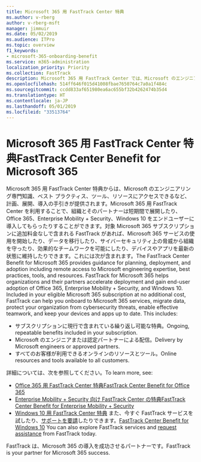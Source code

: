 ```yaml
---
title: Microsoft 365 用 FastTrack Center 特典
ms.author: v-rberg
author: v-rberg-msft
manager: jimmuir
ms.date: 05/02/2019
ms.audience: ITPro
ms.topic: overview
f1_keywords:
- microsoft-365-onboarding-benefit
ms.service: m365-administration
localization_priority: Priority
ms.collection: FastTrack
description: Microsoft 365 用 FastTrack Center では、Microsoft のエンジニアリング専門知識、ベスト プラクティス、ツール、リソースにアクセスできるなど、計画、展開、導入の手引きが提供されます。Microsoft 365 用 FastTrack Center を利用することで、組織とそのパートナーは短期間で展開したり、Office 365、Windows 10、Enterprise Mobility + Security をエンドユーザーに導入してもらったりすることができます。
ms.openlocfilehash: 514ff646f015d41008fbae7650764c7a0a1f484c
ms.sourcegitcommit: ccdd833af651980ea6ac655bf32b4262474b35d4
ms.translationtype: HT
ms.contentlocale: ja-JP
ms.lasthandoff: 05/01/2019
ms.locfileid: "33513764"
---
```

# <a name="fasttrack-center-benefit-for-microsoft-365"></a><span data-ttu-id="2be2b-104">Microsoft 365 用 FastTrack Center 特典</span><span class="sxs-lookup"><span data-stu-id="2be2b-104">FastTrack Center Benefit for Microsoft 365</span></span>

<span data-ttu-id="2be2b-p102">Microsoft 365 用 FastTrack Center 特典からは、Microsoft のエンジニアリング専門知識、ベスト プラクティス、ツール、リソースにアクセスできるなど、計画、展開、導入の手引きが提供されます。Microsoft 365 用 FastTrack Center を利用することで、組織とそのパートナーは短期間で展開したり、Office 365、Enterprise Mobility + Security、Windows 10 をエンドユーザーに導入してもらったりすることができます。対象 Microsoft 365 サブスクリプションに追加料金なしで含まれる FastTrack があれば、Microsoft 365 サービスの使用を開始したり、データを移行したり、サイバーセキュリティ上の脅威から組織を守ったり、効果的なチームワークを可能にしたり、デバイスやアプリを最新の状態に維持したりできます。これには次が含まれます。</span><span class="sxs-lookup"><span data-stu-id="2be2b-p102">The FastTrack Center Benefit for Microsoft 365 provides guidance for planning, deployment, and adoption including remote access to Microsoft engineering expertise, best practices, tools, and resources. FastTrack for Microsoft 365 helps organizations and their partners accelerate deployment and gain end-user adoption of Office 365, Enterprise Mobility + Security, and Windows 10. Included in your eligible Microsoft 365 subscription at no additional cost, FastTrack can help you onboard to Microsoft 365 services, migrate data, protect your organization from cybersecurity threats, enable effective teamwork, and keep your devices and apps up to date. This includes:</span></span>

- <span data-ttu-id="2be2b-109">サブスクリプションに現行で含まれている繰り返し可能な特典。</span><span class="sxs-lookup"><span data-stu-id="2be2b-109">Ongoing, repeatable benefits included in your subscription.</span></span>
- <span data-ttu-id="2be2b-110">Microsoft のエンジニアまたは認定パートナーによる配信。</span><span class="sxs-lookup"><span data-stu-id="2be2b-110">Delivery by Microsoft engineers or approved partners.</span></span>
- <span data-ttu-id="2be2b-111">すべてのお客様が利用できるオンラインのリソースとツール。</span><span class="sxs-lookup"><span data-stu-id="2be2b-111">Online resources and tools available to all customers.</span></span>
  
<span data-ttu-id="2be2b-112">詳細については、次を参照してください。</span><span class="sxs-lookup"><span data-stu-id="2be2b-112">To learn more, see:</span></span>

- [<span data-ttu-id="2be2b-113">Office 365 用 FastTrack Center 特典</span><span class="sxs-lookup"><span data-stu-id="2be2b-113">FastTrack Center Benefit for Office 365</span></span>](O365-fasttrack-benefit-for-office-365.md) 
- [<span data-ttu-id="2be2b-114">Enterprise Mobility + Security 向け FastTrack Center の特典</span><span class="sxs-lookup"><span data-stu-id="2be2b-114">FastTrack Center Benefit for Enterprise Mobility + Security</span></span>](EMS-fasttrack-benefit-for-EMS.md)
- <span data-ttu-id="2be2b-115">[Windows 10 用 FastTrack Center 特典](Win-10-fasttrack-benefit-for-Windows-10.md) また、今すぐ FastTrack サービスを試したり、[サポートを要請](https://go.microsoft.com/fwlink/p/?LinkId=2003903)したりできます。</span><span class="sxs-lookup"><span data-stu-id="2be2b-115">[FastTrack Center Benefit for Windows 10](Win-10-fasttrack-benefit-for-Windows-10.md) You can also explore FastTrack services and [request assistance](https://go.microsoft.com/fwlink/p/?LinkId=2003903) from FastTrack today.</span></span>

<span data-ttu-id="2be2b-116">FastTrack は、Microsoft 365 の導入を成功させるパートナーです。</span><span class="sxs-lookup"><span data-stu-id="2be2b-116">FastTrack is your partner for Microsoft 365 success.</span></span>
  
  

 